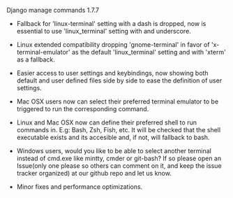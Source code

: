 Django manage commands 1.7.7

 - Fallback for 'linux-terminal' setting with a dash is dropped, now is essential to use 'linux_terminal' setting with and underscore.

 - Linux extended compatibility dropping 'gnome-terminal' in favor of 'x-terminal-emulator' as the default 'linux_terminal' setting and with 'xterm' as a fallback.

 - Easier access to user settings and keybindings, now showing both default and user defined files side by side to ease the definition of user settings.

 - Mac OSX users now can select their preferred terminal emulator to be triggered to run the corresponding command.

 - Linux and Mac OSX now can define their preferred shell to run commands in. E.g: Bash, Zsh, Fish, etc. It will be checked that the shell executable exists and its accesible and, if not, will fallback to bash.

 - Windows users, would you like to be able to select another terminal instead of cmd.exe like mintty, cmder or git-bash? If so please open an Issue(only one please so others can comment on it, and keep the issue tracker organized) at our github repo and let us know.

 - Minor fixes and performance optimizations.